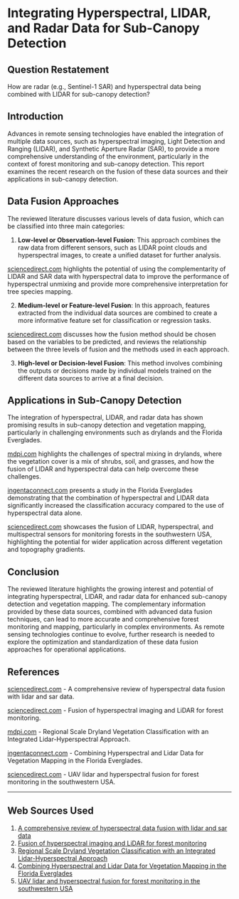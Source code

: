 # Integrating Hyperspectral, LIDAR, and Radar Data for Sub-Canopy Detection

## Question Restatement

How are radar (e.g., Sentinel-1 SAR) and hyperspectral data being combined with LIDAR for sub-canopy detection?

## Introduction

Advances in remote sensing technologies have enabled the integration of multiple data sources, such as hyperspectral imaging, Light Detection and Ranging (LIDAR), and Synthetic Aperture Radar (SAR), to provide a more comprehensive understanding of the environment, particularly in the context of forest monitoring and sub-canopy detection. This report examines the recent research on the fusion of these data sources and their applications in sub-canopy detection.

## Data Fusion Approaches

The reviewed literature discusses various levels of data fusion, which can be classified into three main categories:

1. **Low-level or Observation-level Fusion**: This approach combines the raw data from different sensors, such as LIDAR point clouds and hyperspectral images, to create a unified dataset for further analysis.

[sciencedirect.com](https://www.sciencedirect.com/science/article/pii/S1367578821000110) highlights the potential of using the complementarity of LIDAR and SAR data with hyperspectral data to improve the performance of hyperspectral unmixing and provide more comprehensive interpretation for tree species mapping.

2. **Medium-level or Feature-level Fusion**: In this approach, features extracted from the individual data sources are combined to create a more informative feature set for classification or regression tasks.

[sciencedirect.com](https://www.sciencedirect.com/science/article/pii/B9780444639776000134) discusses how the fusion method should be chosen based on the variables to be predicted, and reviews the relationship between the three levels of fusion and the methods used in each approach.

3. **High-level or Decision-level Fusion**: This method involves combining the outputs or decisions made by individual models trained on the different data sources to arrive at a final decision.

## Applications in Sub-Canopy Detection

The integration of hyperspectral, LIDAR, and radar data has shown promising results in sub-canopy detection and vegetation mapping, particularly in challenging environments such as drylands and the Florida Everglades.

[mdpi.com](https://www.mdpi.com/2072-4292/11/18/2141/htm) highlights the challenges of spectral mixing in drylands, where the vegetation cover is a mix of shrubs, soil, and grasses, and how the fusion of LIDAR and hyperspectral data can help overcome these challenges.

[ingentaconnect.com](https://www.ingentaconnect.com/content/asprs/pers/2014/00000080/00000008/art00002;jsessionid=4345t6l14vp97.x-ic-live-01) presents a study in the Florida Everglades demonstrating that the combination of hyperspectral and LIDAR data significantly increased the classification accuracy compared to the use of hyperspectral data alone.

[sciencedirect.com](https://www.sciencedirect.com/science/article/pii/S0034425717301578) showcases the fusion of LIDAR, hyperspectral, and multispectral sensors for monitoring forests in the southwestern USA, highlighting the potential for wider application across different vegetation and topography gradients.

## Conclusion

The reviewed literature highlights the growing interest and potential of integrating hyperspectral, LIDAR, and radar data for enhanced sub-canopy detection and vegetation mapping. The complementary information provided by these data sources, combined with advanced data fusion techniques, can lead to more accurate and comprehensive forest monitoring and mapping, particularly in complex environments. As remote sensing technologies continue to evolve, further research is needed to explore the optimization and standardization of these data fusion approaches for operational applications.

## References

[sciencedirect.com](https://www.sciencedirect.com/science/article/pii/S1367578821000110) - A comprehensive review of hyperspectral data fusion with lidar and sar data.

[sciencedirect.com](https://www.sciencedirect.com/science/article/pii/B9780444639776000134) - Fusion of hyperspectral imaging and LiDAR for forest monitoring.

[mdpi.com](https://www.mdpi.com/2072-4292/11/18/2141/htm) - Regional Scale Dryland Vegetation Classification with an Integrated Lidar-Hyperspectral Approach.

[ingentaconnect.com](https://www.ingentaconnect.com/content/asprs/pers/2014/00000080/00000008/art00002;jsessionid=4345t6l14vp97.x-ic-live-01) - Combining Hyperspectral and Lidar Data for Vegetation Mapping in the Florida Everglades.

[sciencedirect.com](https://www.sciencedirect.com/science/article/pii/S0034425717301578) - UAV lidar and hyperspectral fusion for forest monitoring in the southwestern USA.

---
## Web Sources Used

1. [A comprehensive review of hyperspectral data fusion with lidar and sar data](https://www.sciencedirect.com/science/article/pii/S1367578821000110)
2. [Fusion of hyperspectral imaging and LiDAR for forest monitoring](https://www.sciencedirect.com/science/article/pii/B9780444639776000134)
3. [Regional Scale Dryland Vegetation Classification with an Integrated Lidar-Hyperspectral Approach](https://www.mdpi.com/2072-4292/11/18/2141/htm)
4. [Combining Hyperspectral and Lidar Data for Vegetation Mapping in the Florida Everglades](https://www.ingentaconnect.com/content/asprs/pers/2014/00000080/00000008/art00002;jsessionid=4345t6l14vp97.x-ic-live-01)
5. [UAV lidar and hyperspectral fusion for forest monitoring in the southwestern USA](https://www.sciencedirect.com/science/article/pii/S0034425717301578)
